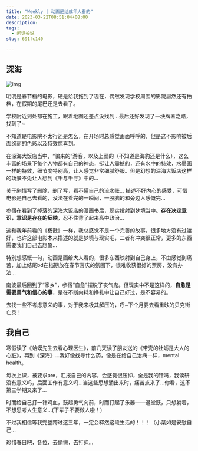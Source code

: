 ```yaml
---
title: "Weekly | 动画是给成年人看的"
date: 2023-03-22T08:51:04+08:00
description: 
tags:
  - 闲话长说
slug: 691fc140

---
```


## 深海

![img](https://bu.dusays.com/2023/03/22/641a568568eae.webp)

明明是春节档的电影，硬是给我拖到了现在，偶然发现学校周围的影院居然还有拍档，在假期的尾巴还是去看了。

学校附近到处都在施工，跟着地图还差点没找到...最后还好发现了一块牌匾之路，找到了~

不知道是电影院不太行还是怎么，在开场时总感觉画面呼呼的，但是这不影响被后面绚丽的色彩以及特效惊喜到。

在深海大饭店当中，“骗来的”游客，以及上菜的（不知道是海豹还是什么），这么丰富的场景下每个人物都有自己的神态，挺让人震撼的，还有水中的特效，水墨画一样的特效，细节度特别高，让人感觉非常细腻舒服。但是幻想的深海大饭店这样的场景不免让人想到《千与千寻》中的...

关于剧情写了删除，删了写，看不懂自己的流水账... 描述不好内心的感受，可惜电影是自己去看的，没法在看完的一瞬间，一股脑的和旁边人感慨完...

参宿在看到了掉落的深海大饭店的漫画书后，现实投射到梦境当中。**存在决定意识，意识是存在的反映**，忍不住背了起来高中政治...

这和我年前看的《杨戬》一样，我总感觉不是一个完善的故事，很多地方没有过渡好，也许这部电影本来描述的就是梦境与现实吧，二者有冲突很正常，更多的东西需要我们自己去想象...

特别想感慨一句，动画是画给大人看的，很多东西映射到自己身上，不由感觉到痛苦，加上结尾bd在档期放在春节喜庆的氛围下，很难收获很好的票房，没有办法...

南波最后回到了“家乡”，参宿“自愈”摆脱了丧气鬼。但现实中不是这样的，**自愈是需要勇气和信心的事**，是在不断内耗和挣扎中让自己好过，是不容易的。

去找一些不考虑意义的事，对于我来极其解压的，呼~下个月要去看重映的贝克街亡灵！

## 我自己

寒假读了《蛤蟆先生去看心理医生》，前几天读了朋友送的《带壳的牡蛎是大人的心脏》，再到《深海》...我好像找寻什么药，像是在给自己治病一样，mental health。

每次上课，被要求pre，汇报自己的内容，会感觉很压抑，全是我的错吗，我读研没有意义吗，后面工作有意义吗...当这些思想涌出来时，痛苦点来了...你看，这不第三学期又来了...

时而给自己打一针鸡血，鼓起勇气向前，时而打起了乐器——退堂鼓，只想躺着，不想思考人生意义...(下辈子不要做人啦！)

不过我相信等我完整跨过这三年，一定会释然这段生活的！！！（小菜如是安慰自己...

珍惜春日吧，各位，去偷懒，去打盹...

